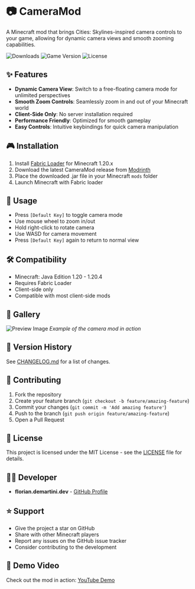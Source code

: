 # 📷 CameraMod

A Minecraft mod that brings Cities: Skylines-inspired camera controls to your game, allowing for dynamic camera views and smooth zooming capabilities.

![Downloads](https://img.shields.io/modrinth/dt/cameramod?style=for-the-badge&logo=modrinth&label=Downloads)
![Game Version](https://img.shields.io/modrinth/game-versions/cameramod?style=for-the-badge&logo=minecraft)
![License](https://img.shields.io/github/license/florian-demartini-dev/cameramod?style=for-the-badge)

## ✨ Features

- **Dynamic Camera View**: Switch to a free-floating camera mode for unlimited perspectives
- **Smooth Zoom Controls**: Seamlessly zoom in and out of your Minecraft world
- **Client-Side Only**: No server installation required
- **Performance Friendly**: Optimized for smooth gameplay
- **Easy Controls**: Intuitive keybindings for quick camera manipulation

## 🎮 Installation

1. Install [Fabric Loader](https://fabricmc.net/use/) for Minecraft 1.20.x
2. Download the latest CameraMod release from [Modrinth](https://modrinth.com/mod/cameramod)
3. Place the downloaded .jar file in your Minecraft `mods` folder
4. Launch Minecraft with Fabric loader

## 🎯 Usage

- Press `[Default Key]` to toggle camera mode
- Use mouse wheel to zoom in/out
- Hold right-click to rotate camera
- Use WASD for camera movement
- Press `[Default Key]` again to return to normal view

## 🛠️ Compatibility

- Minecraft: Java Edition 1.20 - 1.20.4
- Requires Fabric Loader
- Client-side only
- Compatible with most client-side mods

## 📸 Gallery

![Preview Image](preview.png)
*Example of the camera mod in action*

## 🔄 Version History

See [CHANGELOG.md](CHANGELOG.md) for a list of changes.

## 🤝 Contributing

1. Fork the repository
2. Create your feature branch (`git checkout -b feature/amazing-feature`)
3. Commit your changes (`git commit -m 'Add amazing feature'`)
4. Push to the branch (`git push origin feature/amazing-feature`)
5. Open a Pull Request

## 📄 License

This project is licensed under the MIT License - see the [LICENSE](LICENSE) file for details.

## 👨‍💻 Developer

- **florian.demartini.dev** - [GitHub Profile](https://github.com/florian-demartini-dev)

## ⭐ Support

- Give the project a star on GitHub
- Share with other Minecraft players
- Report any issues on the GitHub issue tracker
- Consider contributing to the development

## 🎥 Demo Video

Check out the mod in action: [YouTube Demo](https://www.youtube.com/watch?v=NPd4SAENTrY)
